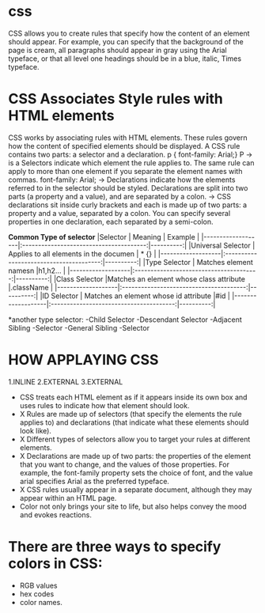 # css 
CSS allows you to create rules that specify how the content of
an element should appear. For example, you can specify that
the background of the page is cream, all paragraphs should
appear in gray using the Arial typeface, or that all level one
headings should be in a blue, italic, Times typeface.

# CSS Associates Style rules with HTML elements

CSS works by associating rules with HTML elements. These rules govern how the content of specified elements should be displayed. A CSS rule contains two parts: a selector and a declaration.
p {
 font-family: Arial;}
 P -> is a  Selectors indicate which element the rule applies to.  The same rule can apply to more than one element if you separate the element names
with commas.
font-family: Arial; -> Declarations indicate how the elements referred to in the selector should be styled. Declarations are split into two parts (a property and a value),
and are separated by a colon.
 -> CSS declarations sit inside curly brackets and each is made up of two parts: a property and a value, separated by a colon. You can specify
 several properties in one declaration, each separated by a semi-colon.
  
  **Common  Type of selector**
  |Selector           | Meaning                                 |  Example  |
  |-------------------|:---------------------------------------:|----------:|
  |Universal Selector |  Applies to all elements in the documen | * {}      |
  |-------------------|:---------------------------------------:|----------:|
  |Type Selector      |  Matches element namesn                 |h1,h2...   |
  |-------------------|:---------------------------------------:|----------:|
  |Class Selector     |Matches an element whose class attribute |.className |
  |-------------------|:---------------------------------------:|----------:|
  |ID Selector        | Matches an element whose id attribute   |#id        |
  |-------------------|:---------------------------------------:|----------:|
  
  *another type selector:
  -Child Selector
  -Descendant Selector
  -Adjacent Sibling
  -Selector
  -General Sibling
  -Selector
  
  
# HOW APPLAYING CSS
1.INLINE
2.EXTERNAL
3.EXTERNAL


* CSS treats each HTML element as if it appears inside its own box and uses rules to indicate how that element should look.
* X Rules are made up of selectors (that specify the elements the rule applies to) and declarations (that indicate what these elements should look like).
* X Different types of selectors allow you to target your rules at different elements.
* X Declarations are made up of two parts: the properties of the element that you want to change, and the values of those properties. For example, the font-family property sets the choice of font, and the value arial specifies Arial as the preferred typeface.
* X CSS rules usually appear in a separate document, although they may appear within an HTML page.
* Color not only brings your site to life, but also helps convey the mood and evokes reactions.
# There are three ways to specify colors in CSS:
 * RGB values
 * hex codes 
  * color names.
  


  
